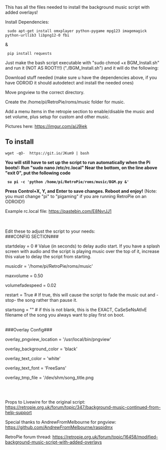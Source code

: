 This has all the files needed to install the background music script with added overlays!

Install Dependencies:

     sudo apt-get install omxplayer python-pygame mpg123 imagemagick python-urllib3 libpng12-0 fbi
&

     pip install requests

Just make the bash script executable with "sudo chmod +x BGM_Install.sh" and run it (NOT AS ROOT!!!) ("./BGM_Install.sh") and it will do the following:

Download stuff needed (make sure u have the dependencies above, if you have ODROID it should autodetect and install the needed ones)

Move pngview to the correct directory.

Create the /home/pi/RetroPie/roms/music folder for music.

Add a menu items in the retropie section to enable/disable the music and set volume, plus setup for custom and other music.

Pictures here: https://imgur.com/a/J9iek

## To install
```
wget -qO-  https://git.io/JKum9 | bash
```

<b>You will still have to set up the script to run automatically when the Pi boots!:
Run "sudo nano /etc/rc.local"
Near the bottom, on the line above "exit 0", put the following code

     su pi -c 'python /home/pi/RetroPie/roms/music/BGM.py &'

Press Control+X, Y, and Enter to save changes.
Reboot and enjoy!</b>
(Note: you must change "pi" to "pigaming" if you are running RetroPie on an ODROID!)

Example rc.local file: https://pastebin.com/E8NvrJJ1

<br><br>
Edit these to adjust the script to your needs:
<br>
###CONFIG SECTION###

startdelay = 0 # Value (in seconds) to delay audio start.  If you have a splash screen with audio and the script is playing music over the top of it, increase this value to delay the script from starting.

musicdir = '/home/pi/RetroPie/roms/music'

maxvolume = 0.50

volumefadespeed = 0.02

restart = True # If true, this will cause the script to fade the music out and -stop- the song rather than pause it.

startsong = "" # if this is not blank, this is the EXACT, CaSeSeNsAtIvE filename of the song you always want to play first on boot.

<br>
###Overlay Config###

overlay_pngview_location = '/usr/local/bin/pngview'

overlay_background_color = 'black'

overlay_text_color = 'white'

overlay_text_font = 'FreeSans'

overlay_tmp_file = '/dev/shm/song_title.png

<br><br>


Props to Livewire for the original script: https://retropie.org.uk/forum/topic/347/background-music-continued-from-help-support

Special thanks to AndrewFromMelbourne for pngview: https://github.com/AndrewFromMelbourne/raspidmx

RetroPie forum thread: https://retropie.org.uk/forum/topic/16458/modified-background-music-script-with-added-overlays
